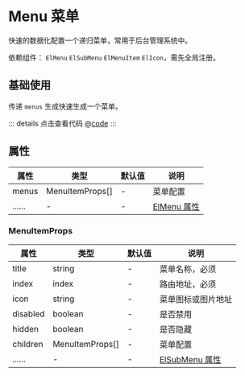 # Menu 菜单

快速的数据化配置一个递归菜单，常用于后台管理系统中。

依赖组件： `ElMenu` `ElSubMenu` `ElMenuItem` `ElIcon`，需先全局注册。

## 基础使用

传递 `menus` 生成快速生成一个菜单。

<ClientOnly><menuBase/></ClientOnly>

::: details 点击查看代码
@[code](@example/menuBase.vue)
:::

## 属性

| 属性 | 类型  | 默认值 | 说明  
| --- | ---   | ---   | --- 
| menus | MenuItemProps[] | - | 菜单配置
| ...... | -  | - | [ElMenu 属性](https://element-plus.gitee.io/zh-CN/component/menu.html#menu-%E5%B1%9E%E6%80%A7)

### MenuItemProps

| 属性 | 类型  | 默认值 | 说明  
| --- | ---   | ---   | --- 
| title | string | - | 菜单名称，必须
| index  | index | - | 路由地址，必须
| icon  | string | - | 菜单图标或图片地址
| disabled | boolean | - | 是否禁用
| hidden | boolean | - | 是否隐藏
| children | MenuItemProps[] | - | 菜单配置
| ...... | -  | - | [ElSubMenu 属性](https://element-plus.gitee.io/zh-CN/component/menu.html#submenu-%E5%B1%9E%E6%80%A7)
